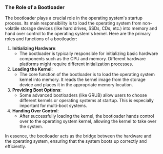### The Role of a Bootloader

The bootloader plays a crucial role in the operating system's startup process. Its main responsibility is to load the operating system from non-volatile storage devices (like hard drives, SSDs, CDs, etc.) into memory and hand over control to the operating system's kernel. Here are the primary roles and functions of a bootloader:

1. **Initializing Hardware**:
    - The bootloader is typically responsible for initializing basic hardware components such as the CPU and memory. Different hardware platforms might require different initialization processes.
2. **Loading the Kernel**:
    - The core function of the bootloader is to load the operating system kernel into memory. It reads the kernel image from the storage device and places it in the appropriate memory location.
3. **Providing Boot Options**:
    - Some advanced bootloaders (like GRUB) allow users to choose different kernels or operating systems at startup. This is especially important for multi-boot systems.
4. **Handing Over Control**:
    - After successfully loading the kernel, the bootloader hands control over to the operating system kernel, allowing the kernel to take over the system.

In essence, the bootloader acts as the bridge between the hardware and the operating system, ensuring that the system boots up correctly and efficiently.